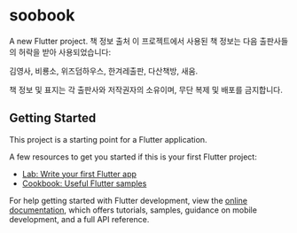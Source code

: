 # soobook

A new Flutter project.
책 정보 출처
이 프로젝트에서 사용된 책 정보는 다음 출판사들의 허락을 받아 사용되었습니다:

김영사, 비룡소, 위즈덤하우스, 한겨레출판, 다산책방, 새움.

책 정보 및 표지는 각 출판사와 저작권자의 소유이며, 무단 복제 및 배포를 금지합니다.

## Getting Started

This project is a starting point for a Flutter application.

A few resources to get you started if this is your first Flutter project:

- [Lab: Write your first Flutter app](https://docs.flutter.dev/get-started/codelab)
- [Cookbook: Useful Flutter samples](https://docs.flutter.dev/cookbook)

For help getting started with Flutter development, view the
[online documentation](https://docs.flutter.dev/), which offers tutorials,
samples, guidance on mobile development, and a full API reference.
